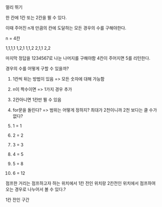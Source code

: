 멀리 뛰기


한 칸에 1칸 또는 2칸을 뛸 수 있다.

이때 주어진 n개 만큼의 칸에 도달하는 모든 경우의 수를 구해야한다.

n = 4칸

1,1,1,1
1,2,1
1,1,2
2,1,1
2,2

마지막 정답을 1234567로 나눈 나머지를 구해야함
4칸이 주어지면 5를 리턴한다.

경우의 수를 어떻게 구할 수 있을까? 
1. 1칸씩 뒤는 방법이 있음 => 모든 숫자에 대해 가능함
2. n이 짝수이면 => 1가지 경우 추가
3. 2칸아니면 1칸만 뛸 수 있음
4. for문을 돌린다? => 범위는 어떻게 정하지? 최대가 2천이니까 2천 보다는 클 수가 없다?

5. 1 = 1
6. 2 = 2
7. 3 = 3
8. 4 = 5
9. 5 = 8
10. 6 = 12

점프한 거리는 점프하고자 하는 위치에서 1칸 전인 위치랑 2칸전인 위치에서 점프하여 오는 경우로 나누어서 볼 수 있다.?

1칸 전인 구간


